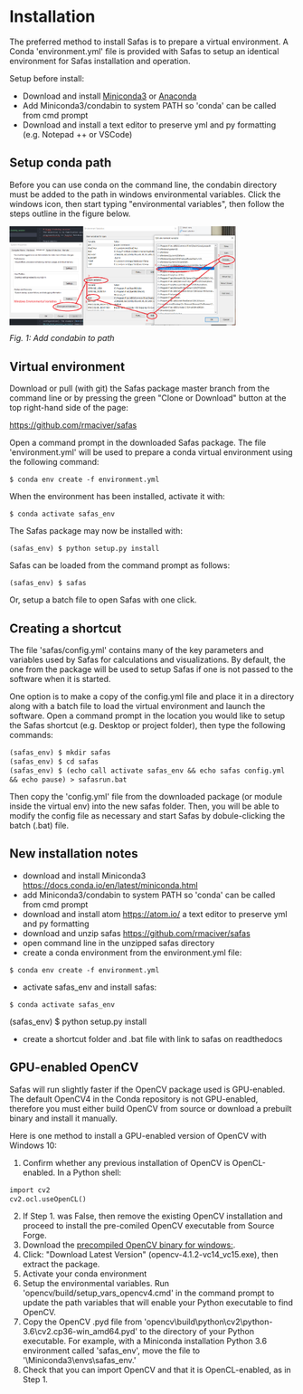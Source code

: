 # Installation
The preferred method to install Safas is to prepare a virtual environment. A Conda 'environment.yml' file is provided with Safas to setup an identical environment for Safas installation and operation.

Setup before install:
* Download and install [Miniconda3](https://docs.conda.io/en/latest/miniconda.html) or [Anaconda](https://www.anaconda.com/distribution/#download-section)
* Add Miniconda3/condabin to system PATH so 'conda' can be called from cmd prompt
* Download and install a text editor to preserve yml and py formatting (e.g. Notepad ++ or VSCode)

## Setup conda path
Before you can use conda on the command line, the condabin directory must be added to the path in windows environmental variables. Click the windows icon, then start typing "environmental variables", then follow the steps outline in the figure below.   

<img align="center" src="img/conda_bin_env_var.PNG" alt="add condabin" width="400">

*Fig. 1: Add condabin to path*

## Virtual environment
Download or pull (with git) the Safas package master branch from the command line or by pressing the green "Clone or Download" button at the top right-hand side of the page:

<https://github.com/rmaciver/safas>

Open a command prompt in the downloaded Safas package. The file 'environment.yml' will be used to prepare a conda virtual environment using the following command:

``` shell
$ conda env create -f environment.yml
```

When the environment has been installed, activate it with:

``` shell
$ conda activate safas_env
```

The Safas package may now be installed with:
``` shell
(safas_env) $ python setup.py install
```

Safas can be loaded from the command prompt as follows:
``` shell
(safas_env) $ safas
```
Or, setup a batch file to open Safas with one click.

## Creating a shortcut
The file 'safas/config.yml' contains many of the key parameters and variables used by Safas for calculations and visualizations. By default, the one from the package will be used to setup Safas if one is not passed to the software when it is started.

One option is to make a copy of the config.yml file and place it in a directory along with a batch file to load the virtual environment and launch the software. Open a command prompt in the location you would like to setup the Safas shortcut (e.g. Desktop or project folder), then type the following commands:

``` shell
(safas_env) $ mkdir safas
(safas_env) $ cd safas
(safas_env) $ (echo call activate safas_env && echo safas config.yml  && echo pause) > safasrun.bat
```
Then copy the 'config.yml' file from the downloaded package (or module inside the virtual env) into the new safas folder. Then, you will be able to modify the config file as necessary and start Safas by dobule-clicking the batch (.bat) file.

##  New installation notes
* download and install Miniconda3 https://docs.conda.io/en/latest/miniconda.html
* add Miniconda3/condabin to system PATH so 'conda' can be called from cmd prompt
* download and install atom https://atom.io/ a text editor to preserve yml and py formatting
* download and unzip safas https://github.com/rmaciver/safas
* open command line in the unzipped safas directory
* create a conda environment from the environment.yml file:
``` shell
$ conda env create -f environment.yml
```
* activate safas_env and install safas:
``` shell
$ conda activate safas_env
```
(safas_env) $ python setup.py install
* create a shortcut folder and .bat file with link to safas on readthedocs

## GPU-enabled OpenCV
Safas will run slightly faster if the OpenCV package used is GPU-enabled. The default OpenCV4 in the Conda repository is not GPU-enabled, therefore you must either build OpenCV from source or download a prebuilt binary and install it manually.

Here is one method to install a GPU-enabled version of OpenCV with Windows 10:

1. Confirm whether any previous installation of OpenCV is OpenCL-enabled. In a Python shell:
``` shell
import cv2
cv2.ocl.useOpenCL()
```
2. If Step 1. was False, then remove the existing OpenCV installation and proceed to install the pre-comiled OpenCV executable from Source Forge.
3. Download the [precompiled OpenCV binary for windows:](https://sourceforge.net/projects/opencvlibrary/files/opencv-win/).
4. Click: "Download Latest Version" (opencv-4.1.2-vc14_vc15.exe), then extract the package.
4. Activate your conda environment
3. Setup the environmental variables. Run 'opencv/build/setup_vars_opencv4.cmd' in the command prompt to update the path variables that will enable your Python executable to find OpenCV.
4. Copy the OpenCV .pyd file from 'opencv\build\python\cv2\python-3.6\cv2.cp36-win_amd64.pyd' to the directory of your Python executable. For example, with a Miniconda installation Python 3.6 environment called 'safas_env', move the file to '\Miniconda3\envs\safas_env.'
5. Check that you can import OpenCV and that it is OpenCL-enabled, as in Step 1.
